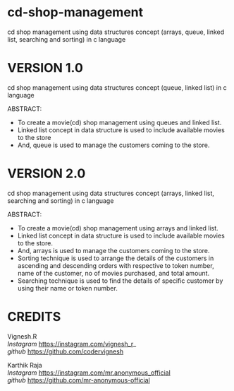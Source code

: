 # cd-shop-management
cd shop management using data structures concept (arrays, queue, linked list, searching and sorting) in c language

# VERSION 1.0
cd shop management using data structures concept (queue, linked list) in c language

ABSTRACT:<br/>
*	To create a movie(cd) shop management using queues and linked list.<br/>
*	Linked list concept in data structure is used to include available movies to the store<br/>
*	And, queue is used to manage the customers coming to the store.<br/>


# VERSION 2.0
cd shop management using data structures concept (arrays, linked list, searching and sorting) in c language

ABSTRACT:<br/>
*	To create a movie(cd) shop management using arrays and linked list.<br/>
*	Linked list concept in data structure is used to include available movies to the store. <br/>
*	And, arrays is used to manage the customers coming to the store.<br/>
*	Sorting technique is used to arrange the details of the customers in ascending and descending orders with respective to token number,    name of the customer, no of movies purchased, and total amount. <br/>
*	Searching technique is used to find the details of specific customer by using their name or token number. <br/>


# CREDITS
Vignesh.R <br/>
*Instagram*   https://instagram.com/vignesh_r_ <br/>
*github*      https://github.com/codervignesh <br/>

Karthik Raja <br/>
*Instagram*   https://instagram.com/mr.anonymous_official <br/>
*github*      https://github.com/mr-anonymous-official <br/>
